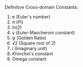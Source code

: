 Definitive Cross-domain Constants:
1. e (Euler's number)
2. π (Pi)
3. ln(2)
4. γ (Euler-Mascheroni constant)
5. φ (Golden Ratio)
6. √2 (Square root of 2)
7. i (Imaginary unit)
8. Khinchin's constant
9. Omega constant
